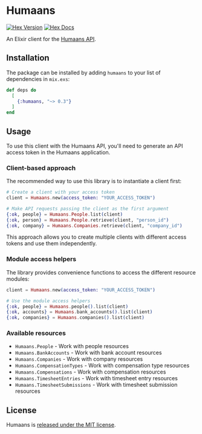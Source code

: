 # Humaans

[![Hex Version](https://img.shields.io/hexpm/v/humaans.svg)](https://hex.pm/packages/humaans) [![Hex Docs](https://img.shields.io/badge/docs-hexpm-blue.svg)](https://hexdocs.pm/humaans/)

An Elixir client for the [Humaans API][humaans-api-docs].

## Installation

The package can be installed by adding `humaans` to your list of dependencies in
`mix.exs`:

```elixir
def deps do
  [
    {:humaans, "~> 0.3"}
  ]
end
```

## Usage

To use this client with the Humaans API, you'll need to generate an API access token in the Humaans application.

### Client-based approach

The recommended way to use this library is to instantiate a client first:

```elixir
# Create a client with your access token
client = Humaans.new(access_token: "YOUR_ACCESS_TOKEN")

# Make API requests passing the client as the first argument
{:ok, people} = Humaans.People.list(client)
{:ok, person} = Humaans.People.retrieve(client, "person_id")
{:ok, company} = Humaans.Companies.retrieve(client, "company_id")
```

This approach allows you to create multiple clients with different access tokens and use them independently.

### Module access helpers

The library provides convenience functions to access the different resource modules:

```elixir
client = Humaans.new(access_token: "YOUR_ACCESS_TOKEN")

# Use the module access helpers
{:ok, people} = Humaans.people().list(client)
{:ok, accounts} = Humaans.bank_accounts().list(client)
{:ok, companies} = Humaans.companies().list(client)
```

### Available resources

- `Humaans.People` - Work with people resources
- `Humaans.BankAccounts` - Work with bank account resources
- `Humaans.Companies` - Work with company resources
- `Humaans.CompensationTypes` - Work with compensation type resources
- `Humaans.Compensations` - Work with compensation resources
- `Humaans.TimesheetEntries` - Work with timesheet entry resources
- `Humaans.TimesheetSubmissions` - Work with timesheet submission resources

## License

Humaans is [released under the MIT license](LICENSE).

[humaans-api-docs]: https://docs.humaans.io/api/
